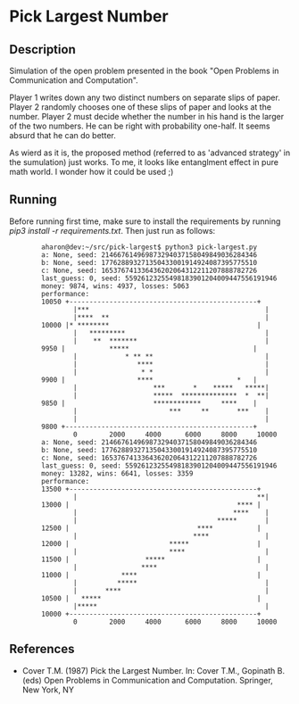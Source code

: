 Pick Largest Number
===

Description
---

Simulation of the open problem presented in the book "Open Problems in Communication and Computation".

Player 1 writes down any two distinct numbers on separate slips of paper. Player 2 randomly chooses one of these slips of paper and looks at the number. Player 2 must decide whether the number in his hand is the larger of the two numbers. He can be right with probability one-half. It seems absurd that he can do better.

As wierd as it is, the proposed method (referred to as 'advanced strategy' in the sumulation) just works. To me, it looks like entanglment effect in pure math world.
I wonder how it could be used ;)

Running
---

Before running first time, make sure to install the requirements by running *pip3 install -r requirements.txt*. 
Then just run as follows:


            aharon@dev:~/src/pick-largest$ python3 pick-largest.py 
            a: None, seed: 214667614969873294037158049849036284346
            b: None, seed: 177628893271350433001914924087395775510
            c: None, seed: 165376741336436202064312211207888782726
            last_guess: 0, seed: 55926123255498183901204009447556191946
            money: 9874, wins: 4937, losses: 5063
            performance:
            10050 +-----------------------------------------------+
                    |***                                            |
                    |****  **                                       |
            10000 |* ********                                     |
                    |   *********                                   |
                    |    **  *******                                |
            9950 |           *****                               |
                    |            * ** **                            |
                    |               ****                            |
                    |                * *                            |
            9900 |                  ****                     *   |
                    |                   ***       *    *****   *****|
                    |                   *****  **************  *  **|
            9850 |                      ************     ****    |
                    |                       ***     **       ***    |
                    |                                               |
            9800 +-----------------------------------------------+
                    0        2000     4000      6000     8000     10000
            a: None, seed: 214667614969873294037158049849036284346
            b: None, seed: 177628893271350433001914924087395775510
            c: None, seed: 165376741336436202064312211207888782726
            last_guess: 0, seed: 55926123255498183901204009447556191946
            money: 13282, wins: 6641, losses: 3359
            performance:
            13500 +-----------------------------------------------+
                    |                                             **|
            13000 |                                          **** |
                    |                                       ****    |
                    |                                   *****       |
            12500 |                                ****           |
                    |                             ****              |
            12000 |                         *****                 |
                    |                       ****                    |
            11500 |                   *****                       |
                    |                ****                           |
            11000 |             ****                              |
                    |          *****                                |
                    |       ****                                    |
            10500 |   *****                                       |
                    |*****                                          |
            10000 +-----------------------------------------------+
                    0        2000     4000      6000     8000     10000


References
---
- Cover T.M. (1987) Pick the Largest Number. In: Cover T.M., Gopinath B. (eds) Open Problems in Communication and Computation. Springer, New York, NY